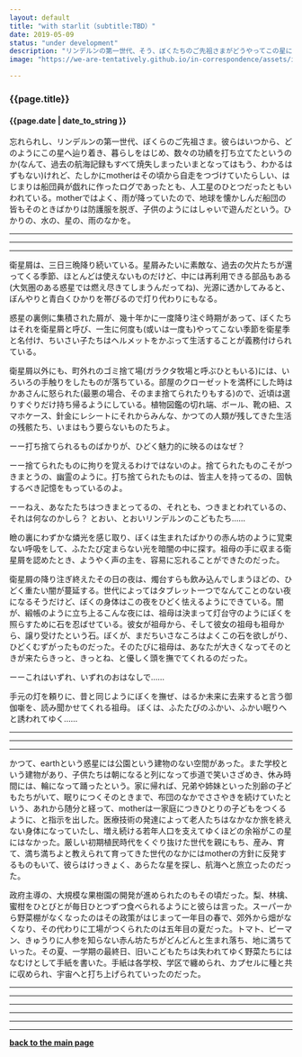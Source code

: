 ```yaml
---
layout: default
title: "with starlit（subtitle:TBD）"
date: 2019-05-09
status: "under development"
description: "リンデルンの第一世代、そう、ぼくたちのご先祖さまがどうやってこの星に暮らしていたのかなんていまとなってはもう、わかるはずのないことだね。それでも、星はたしかに自走していた、"
image: "https://we-are-tentatively.github.io/in-correspondence/assets/images/2019-05-09-with-starlit.jpg"

---
```


### {{page.title}}

#### {{page.date | date_to_string }}

忘れられし、リンデルンの第一世代、ぼくらのご先祖さま。彼らはいつから、どのようにこの星へ辿り着き、暮らしをはじめ、数々の功績を打ち立てたというのか(なんて、過去の航海記録もすべて焼失しまったいまとなってはもう、わかるはずもない)けれど、たしかにmotherはその頃から自走をつづけていたらしい、はじまりは船団員が戯れに作ったログであったとも、人工星のひとつだったともいわれている。motherではよく、雨が降っていたので、地球を懐かしんだ船団の皆もそのときばかりは防護服を脱ぎ、子供のようにはしゃいで遊んだという。ひかりの、水の、星の、雨のなかを。


***
***
***


衛星屑は、三日三晩降り続いている。星屑みたいに素敵な、過去の欠片たちが還ってくる季節、ほとんどは使えないものだけど、中には再利用できる部品もある(大気圏のある惑星では燃え尽きてしまうんだってね)、光源に透かしてみると、ぼんやりと青白くひかりを帯びるので灯り代わりにもなる。

惑星の裏側に集積された屑が、幾十年かに一度降り注ぐ時期があって、ぼくたちはそれを衛星屑と呼び、一生に何度も(或いは一度も)やってこない季節を衛星季と名付け、ちいさい子たちはヘルメットをかぶって生活することが義務付けられている。

衛星屑以外にも、町外れのゴミ捨て場(ガラクタ牧場と呼ぶひともいる)には、いろいろの手触りをしたものが落ちている。部屋のクローゼットを満杯にした時はかあさんに怒られた(最悪の場合、そのまま捨てられたりもする)ので、近頃は選りすぐりだけ持ち帰るようにしている。植物図鑑の切れ端、ボール、靴の紐、スマホケース、針金にレシートにそれからみんな、かつての人類が残してきた生活の残骸たち、いまはもう要らないものたちよ。

ーー打ち捨てられるものばかりが、ひどく魅力的に映るのはなぜ？

ーー捨てられたものに拘りを覚えるわけではないのよ。捨てられたものこそがつきまとうの、幽霊のように。打ち捨てられたものは、皆主人を持ってるの、固執するべき記憶をもっているのよ。

ーーねえ、あなたたちはつきまとってるの、それとも、つきまとわれているの、それは何なのかしら？ とおい、とおいリンデルンのこどもたち……

瞼の裏にわずかな燐光を感じ取り、ぼくは生まれたばかりの赤ん坊のように覚束ない呼吸をして、ふたたび定まらない光を暗闇の中に探す。祖母の手に収まる衛星屑を認めたとき、ようやく声の主を、容易に忘れることができたのだった。

衛星屑の降り注ぎ終えたその日の夜は、燭台すらも飲み込んでしまうほどの、ひどく重たい闇が蔓延する。世代によってはタブレット一つでなんてことのない夜になるそうだけど、ぼくの身体はこの夜をひどく怯えるようにできている。闇が、緞帳のように立ち上るこんな夜には、祖母は決まって灯台守のようにぼくを照らすために石を忍ばせている。彼女が祖母から、そして彼女の祖母も祖母から、譲り受けたという石。ぼくが、まだちいさなころはよくこの石を欲しがり、ひどくむずがったものだった。そのたびに祖母は、あなたが大きくなってそのときが来たらきっと、きっとね、と優しく頭を撫でてくれるのだった。


ーーこれはいずれ、いずれのおはなしで……

手元の灯を頼りに、昔と同じようにぼくを撫ぜ、はるか未来に去来すると言う御伽噺を、読み聞かせてくれる祖母。
ぼくは、ふたたびのふかい、ふかい眠りへと誘われてゆく……



***
***
***




かつて、earthという惑星には公園という建物のない空間があった。また学校という建物があり、子供たちは朝になると列になって歩道で笑いさざめき、休み時間には、輪になって踊ったという。家に帰れば、兄弟や姉妹といった別齢の子どもたちがいて、眠りにつくそのときまで、布団のなかでささやきを続けていたという、あれから随分と経って、motherは一家庭につきひとりの子どもをつくるように、と指示を出した。医療技術の発達によって老人たちはなかなか旅を終えない身体になっていたし、増え続ける若年人口を支えてゆくほどの余裕がこの星にはなかった。厳しい初期植民時代をくぐり抜けた世代を親にもち、産み、育て、満ち満ちよと教えられて育ってきた世代のなかにはmotherの方針に反発するものもいて、彼らはけっきょく、あらたな星を探し、航海へと旅立ったのだった。

政府主導の、大規模な果樹園の開発が進められたのもその頃だった。梨、林檎、蜜柑をひとびとが毎日ひとつずつ食べられるようにと彼らは言った。スーパーから野菜棚がなくなったのはその政策がはじまって一年目の春で、郊外から畑がなくなり、その代わりに工場がつくられたのは五年目の夏だった。トマト、ピーマン、きゅうりに人参を知らない赤ん坊たちがどんどんと生まれ落ち、地に満ちていった。その夏、一学期の最終日、旧いこどもたちは失われてゆく野菜たちにはなむけとして手紙を書いた。手紙は各学校、学区で纏められ、カプセルに種と共に収められ、宇宙へと打ち上げられていったのだった。



***
***
***







***
***
***

**[back to the main page](https://we-are-tentatively.github.io/in-correspondence)**

